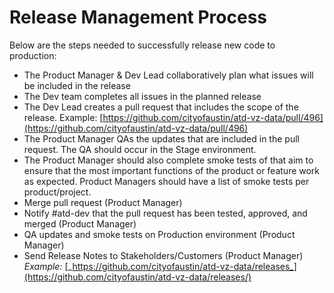 # Release Management Process

Below are the steps needed to successfully release new code to production:

* The Product Manager & Dev Lead collaboratively plan what issues will be included in the release
* The Dev team completes all issues in the planned release
* The Dev Lead creates a pull request that includes the scope of the release. Example: [https://github.com/cityofaustin/atd-vz-data/pull/496](https://github.com/cityofaustin/atd-vz-data/pull/496)
* The Product Manager QAs the updates that are included in the pull request. The QA should occur in the Stage environment.&#x20;
* The Product Manager should also complete smoke tests of that aim to ensure that the most important functions of the product or feature work as expected. Product Managers should have a list of smoke tests per product/project.
* Merge pull request (Product Manager)&#x20;
* Notify #atd-dev that the pull request has been tested, approved, and merged (Product Manager)
* QA updates and smoke tests on Production environment (Product Manager)
* Send Release Notes to Stakeholders/Customers (Product Manager) _Example:_ [_https://github.com/cityofaustin/atd-vz-data/releases_](https://github.com/cityofaustin/atd-vz-data/releases/)
